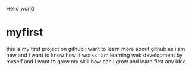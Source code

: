Hello world 
# myfirst
this is my first project on github
i want to learn more about github as i am new and i want to know how it works 
i am learning web development by myself and I want to grow my skill how can i grow and learn first any idea
